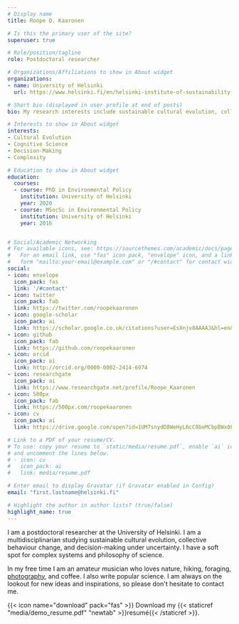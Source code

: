 ```yaml
---
# Display name
title: Roope O. Kaaronen

# Is this the primary user of the site?
superuser: true

# Role/position/tagline
role: Postdoctoral researcher

# Organizations/Affiliations to show in About widget
organizations:
- name: University of Helsinki
  url: https://www.helsinki.fi/en/helsinki-institute-of-sustainability-science

# Short bio (displayed in user profile at end of posts)
bio: My research interests include sustainable cultural evolution, collective behaviour change and decision-making under uncertainty.

# Interests to show in About widget
interests:
- Cultural Evolution
- Cognitive Science
- Decision-Making
- Complexity

# Education to show in About widget
education:
  courses:
  - course: PhD in Environmental Policy
    institution: University of Helsinki
    year: 2020
  - course: MSocSc in Environmental Policy
    institution: University of Helsinki
    year: 2016


# Social/Academic Networking
# For available icons, see: https://sourcethemes.com/academic/docs/page-builder/#icons
#   For an email link, use "fas" icon pack, "envelope" icon, and a link in the
#   form "mailto:your-email@example.com" or "/#contact" for contact widget.
social:
- icon: envelope
  icon_pack: fas
  link: '/#contact'
- icon: twitter
  icon_pack: fab
  link: https://twitter.com/roopekaaronen
- icon: google-scholar
  icon_pack: ai
  link: https://scholar.google.co.uk/citations?user=EsXnjv8AAAAJ&hl=en&oi=ao
- icon: github
  icon_pack: fab
  link: https://github.com/roopekaaronen
- icon: orcid
  icon_pack: ai
  link: http://orcid.org/0000-0002-2414-6974
- icon: researchgate
  icon_pack: ai
  link: https://www.researchgate.net/profile/Roope_Kaaronen
- icon: 500px
  icon_pack: fab
  link: https://500px.com/roopekaaronen
- icon: cv
  icon_pack: ai
  link: https://drive.google.com/open?id=1UM7snydD8WeHyL6cC0beMCbpBWx0LbwK

# Link to a PDF of your resume/CV.
# To use: copy your resume to `static/media/resume.pdf`, enable `ai` icons in `params.toml`, 
# and uncomment the lines below.
# - icon: cv
#   icon_pack: ai
#   link: media/resume.pdf

# Enter email to display Gravatar (if Gravatar enabled in Config)
email: "first.lastname@helsinki.fi"

# Highlight the author in author lists? (true/false)
highlight_name: true
---
```


I am a postdoctoral researcher at the University of Helsinki. I am a multidisciplinarian studying sustainable cultural evolution, collective behaviour change, and decision-making under uncertainty. I have a soft spot for complex systems and philosophy of science.

In my free time I am an amateur musician who loves nature, hiking, foraging, [photography](https://500px.com/roopekaaronen), and coffee. I also write popular science. I am always on the lookout for new ideas and inspirations, so please don't hesitate to contact me.


{{< icon name="download" pack="fas" >}} Download my {{< staticref "media/demo_resume.pdf" "newtab" >}}resumé{{< /staticref >}}.
